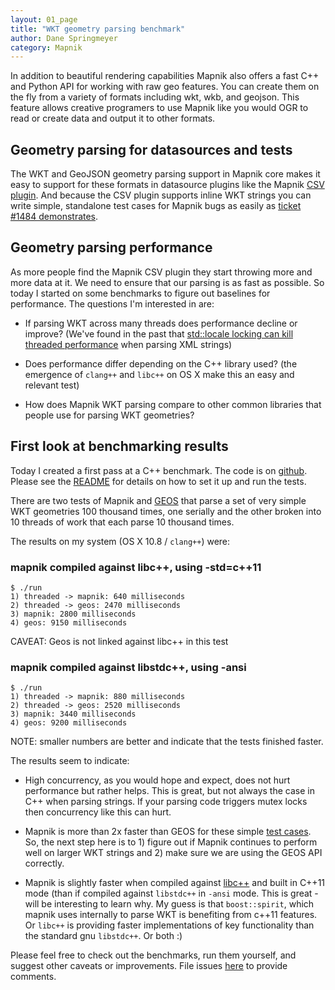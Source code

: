 ```yaml
---
layout: 01_page
title: "WKT geometry parsing benchmark"
author: Dane Springmeyer
category: Mapnik
---
```


In addition to beautiful rendering capabilities Mapnik also offers a fast C++ and Python API for working with raw geo features. You can create them on the fly from a variety of formats including wkt, wkb, and geojson. This feature allows creative programers to use Mapnik like you would OGR to read or create data and output it to other formats.

<script src="https://gist.github.com/springmeyer/5423500.js"></script>

## Geometry parsing for datasources and tests

The WKT and GeoJSON geometry parsing support in Mapnik core makes it easy to support for these formats in datasource plugins like the Mapnik [CSV plugin](https://github.com/mapnik/mapnik/wiki/CSV-Plugin). And because the CSV plugin supports inline WKT strings you can write simple, standalone test cases for Mapnik bugs as easily as [ticket #1484 demonstrates](https://github.com/mapnik/mapnik/issues/1484).

## Geometry parsing performance

As more people find the Mapnik CSV plugin they start throwing more and more data at it. We need to ensure that our parsing is as fast as possible. So today I started on some benchmarks to figure out baselines for performance. The questions I'm interested in are:

 - If parsing WKT across many threads does performance decline or improve? (We've found in the past that [std::locale locking can kill threaded performance](http://mapnik.org/news/2012/04/06/faster-map-loading) when parsing XML strings)

 - Does performance differ depending on the C++ library used? (the emergence of `clang++` and `libc++` on OS X make this an easy and relevant test)

 - How does Mapnik WKT parsing compare to other common libraries that people use for parsing WKT geometries?


## First look at benchmarking results

Today I created a first pass at a C++ benchmark. The code is on [github](https://github.com/springmeyer/wkt-parsing-benchmark). Please see the [README](https://github.com/springmeyer/wkt-parsing-benchmark/blob/master/README.md) for details on how to set it up and run the tests.

There are two tests of Mapnik and [GEOS](http://trac.osgeo.org/geos/) that parse a set of very simple WKT geometries 100 thousand times, one serially and the other broken into 10 threads of work that each parse 10 thousand times.

The results on my system (OS X 10.8 / `clang++`) were:

### mapnik compiled against libc++, using -std=c++11

    $ ./run
    1) threaded -> mapnik: 640 milliseconds
    2) threaded -> geos: 2470 milliseconds
    3) mapnik: 2800 milliseconds
    4) geos: 9150 milliseconds

CAVEAT: Geos is not linked against libc++ in this test

### mapnik compiled against libstdc++, using -ansi

    $ ./run
    1) threaded -> mapnik: 880 milliseconds
    2) threaded -> geos: 2520 milliseconds
    3) mapnik: 3440 milliseconds
    4) geos: 9200 milliseconds

NOTE: smaller numbers are better and indicate that the tests finished faster.

The results seem to indicate:

 - High concurrency, as you would hope and expect, does not hurt performance but rather helps. This is great, but not always the case in C++ when parsing strings. If your parsing code triggers mutex locks then concurrency like this can hurt.
 
 - Mapnik is more than 2x faster than GEOS for these simple [test cases](https://github.com/springmeyer/wkt-parsing-benchmark/blob/master/cases/wkt.csv). So, the next step here is to 1) figure out if Mapnik continues to perform well on larger WKT strings and 2) make sure we are using the GEOS API correctly.
 
 - Mapnik is slightly faster when compiled against [libc++](http://libcxx.llvm.org/) and built in C++11 mode (than if compiled against `libstdc++` in `-ansi` mode. This is great - will be interesting to learn why. My guess is that `boost::spirit`, which mapnik uses internally to parse WKT is benefiting from c++11 features. Or `libc++` is providing faster implementations of key functionality than the standard gnu `libstdc++`. Or both :)


Please feel free to check out the benchmarks, run them yourself, and suggest other caveats or improvements. File issues [here](https://github.com/springmeyer/wkt-parsing-benchmark/issues) to provide comments.
